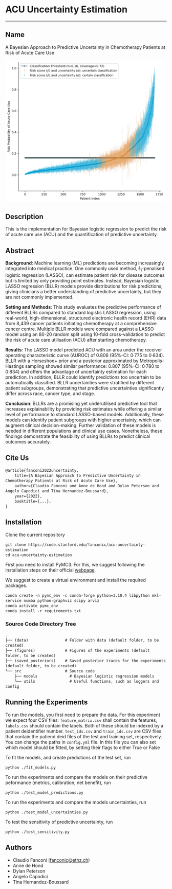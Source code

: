 # ACU Uncertainty Estimation
***
## Name
A Bayesian Approach to Predictive Uncertainty in Chemotherapy Patients at Risk of Acute Care Use

<img src="./ebiomedicine_figures/cover_image.jpg" width="500"/>

## Description
This is the implementation for Bayesian logistic regression to predict the risk of acute care use (ACU) and the quantification of predictive uncertainty.

## Abstract
**Background**: Machine learning (ML) predictions are becoming increasingly integrated into medical practice. One commonly used method, $\ell_1$-penalised logistic regression (LASSO), can estimate patient risk for disease outcomes but is limited by only providing point estimates. Instead, Bayesian logistic LASSO regression (BLLR) models provide distributions for risk predictions, giving clinicians a better understanding of predictive uncertainty, but they are not commonly implemented. 

**Setting and Methods**: This study evaluates the predictive performance of different BLLRs compared to standard logistic LASSO regression, using real-world, high-dimensional, structured electronic health record (EHR) data from 8,439 cancer patients initiating chemotherapy at a comprehensive cancer centre. Multiple BLLR models were compared against a LASSO model using an 80-20 random split using 10-fold cross-validation to predict the risk of acute care utilisation (ACU) after starting chemotherapy. 

**Results**: The LASSO model predicted ACU with an area under the receiver operating characteristic curve (AUROC) of 0.806 (95\%-CI: 0·775 to 0·834). BLLR with a Horseshoe+ prior and a posterior approximated by Metropolis-Hastings sampling showed similar performance: 0.807 (95\%-CI: 0·780 to 0·834) and offers the advantage of uncertainty estimation for each prediction. In addition, BLLR could identify predictions too uncertain to be automatically classified. BLLR uncertainties were stratified by different patient subgroups, demonstrating that predictive uncertainties significantly differ across race, cancer type, and stage. 

**Conclusion**: BLLRs are a promising yet underutilised predictive tool that increases explainability by providing risk estimates while offering a similar level of performance to standard LASSO-based models. Additionally, these models can identify patient subgroups with higher uncertainty, which can augment clinical decision-making. Further validation of these models is needed in different populations and clinical use cases. Nonetheless, these findings demonstrate the feasibility of using BLLRs to predict clinical outcomes accurately.

## Cite Us

```
@article{fanconi2022uncertainty,
    title={A Bayesian Approach to Predictive Uncertainty in Chemotherapy Patients at Risk of Acute Care Use}, 
    author={Claudio Fanconi and Anne de Hond and Dylan Peterson and Angelo Capodici and Tina Hernandez-Boussard},
    year={2022},
    booktitle={...},
}
```

## Installation
Clone the current repository
```
git clone https://code.stanford.edu/fanconic/acu-uncertainty-estimation
cd acu-uncertainty-estimation
```

First you need to install PyMC3. For this, we suggest following the installation steps on their official [webpage](https://pypi.org/project/pymc3/).

We suggest to create a virtual environment and install the required packages.
```
conda create -n pymc_env -c conda-forge python=3.10.4 libpython mkl-service numba python-graphviz scipy arviz
conda activate pymc_env
conda install -r requirements.txt
```

### Source Code Directory Tree
```
.
├── (data)                # Folder with data (default folder, to be created)
├── (figures)             # Figures of the experiments (default folder, to be created)
├── (saved_posteriors)    # Saved posterior traces for the experiments (default folder, to be created)
└── src                   # Source code            
    ├── models              # Bayesian logistic regression models
    └── utils               # Useful functions, such as loggers and config

```


## Running the Experiments
To run the models, you first need to prepare the data. For this experiment we expect four CSV files: `feature_matrix.csv` shall contain the features, `labels.csv` should contain the labels. Both of these should be indexed by a patient deidentifier number. `test_ids.csv` and `train_ids.csv` are CSV files that contain the patiend deid files of the test and training set, respectively. You can change the paths in `config.yml` file. In this file you can also set which model should be fitted, by setting their flags to either True or False

To fit the models, and create predictions of the test set, run 
```
python ./fit_models.py
```

To run the experiments and compare the models on their predictive peformance (metrics, calibration, net benefit), run
```
python ./test_model_predictions.py
```

To run the experiments and compare the models uncertainties, run
```
python ./test_model_uncertainties.py
```

To test the sensitivity of predictive uncertainty, run
```
python ./test_sensitivity.py
```
## Authors
- Claudio Fanconi (fanconic@ethz.ch)
- Anne de Hond
- Dylan Peterson
- Angelo Capodici
- Tina Hernandez-Boussard
